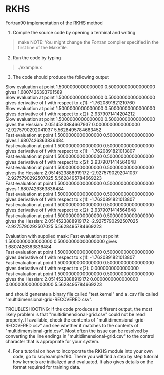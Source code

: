 # RKHS
Fortran90 implementation of the RKHS method



1) Compile the source code by opening a terminal and writing
> make
NOTE: You might change the Fortran compiler specified in the first line of the Makefile.

2) Run the code by typing 
> ./example.x

3) The code should produce the following output

 Slow evaluation at point    1.5000000000000000       0.50000000000000000       gives    1.6807426393791589     
 Slow evaluation at point    1.5000000000000000       0.50000000000000000       gives derivative of f with respect to x(1):   -1.7620891821210760     
 Slow evaluation at point    1.5000000000000000       0.50000000000000000       gives derivative of f with respect to x(2):    2.9379071414204212     
 Slow evaluation at point    1.5000000000000000       0.50000000000000000       gives the Hessian: 
   2.0514523884667937        0.0000000000000000     
  -2.9275790292041037        5.5628495784683452     
 Fast evaluation at point    1.5000000000000000       0.50000000000000000       gives    1.6807426363836484     
 Fast evaluation at point    1.5000000000000000       0.50000000000000000       gives derivative of f with respect to x(1):   -1.7620891821013807     
 Fast evaluation at point    1.5000000000000000       0.50000000000000000       gives derivative of f with respect to x(2):    2.9379071414564648     
 Fast evaluation at point    1.5000000000000000       0.50000000000000000       gives the Hessian: 
   2.0514523888919172       -2.9275790292041037     
  -2.9275790292507025        5.5628495784669223     
 Fast evaluation at point    1.5000000000000000       0.50000000000000000       gives    1.6807426363836484     
 Fast evaluation at point    1.5000000000000000       0.50000000000000000       gives derivative of f with respect to x(1):   -1.7620891821013807     
 Fast evaluation at point    1.5000000000000000       0.50000000000000000       gives derivative of f with respect to x(2):    2.9379071414564648     
 Fast evaluation at point    1.5000000000000000       0.50000000000000000       gives the Hessian: 
   2.0514523888919172       -2.9275790292507025     
  -2.9275790292507025        5.5628495784669223     

 Evaluation with supplied mask:
 Fast evaluation at point    1.5000000000000000       0.50000000000000000       gives    1.6807426363836484     
 Fast evaluation at point    1.5000000000000000       0.50000000000000000       gives derivative of f with respect to x(1):   -1.7620891821013807     
 Fast evaluation at point    1.5000000000000000       0.50000000000000000       gives derivative of f with respect to x(2):    0.0000000000000000     
 Fast evaluation at point    1.5000000000000000       0.50000000000000000       gives the Hessian: 
   2.0514523888919172        0.0000000000000000     
   0.0000000000000000        5.5628495784669223  
 
 and should generate a binary file called "test.kernel" and a .csv file called "multidimensional-grid-RECOVERED.csv".
 
 TROUBLESHOOTING:
 If the code produces a different output, the most likely problem is that "multidimensional-grid.csv" could not be read properly.
 If available, check the contents of "multidimensional-grid-RECOVERED.csv" and see whether it matches to the contents of 
 "multidimensional-grid.csv". Most often the issue can be resolved by converting the line endings in "multidimensional-grid.csv" to
 the control character that is appropriate for your system.
 
4) For a tutorial on how to incorporate the RKHS module into your own code, go to src/example.f90. There you will find a step by step
   tutorial how kernels are initialized and evaluated. It also gives details on the format required for training data.
 
 
 

 
 

